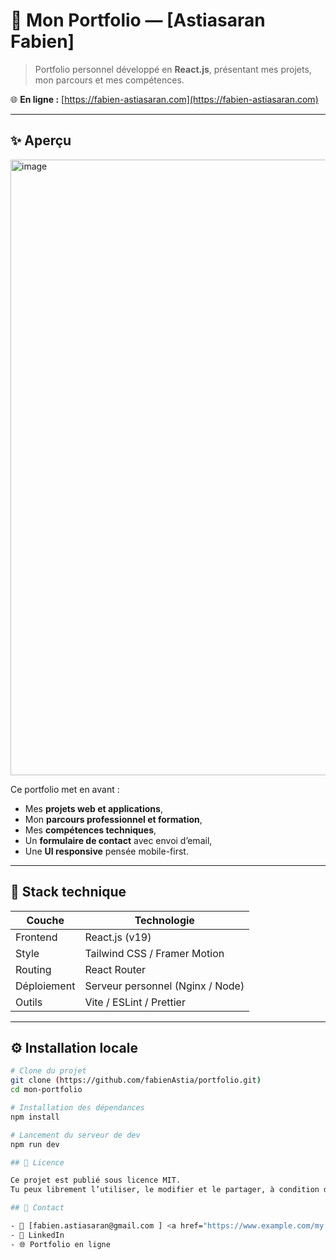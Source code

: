 # 💼 Mon Portfolio — [Astiasaran Fabien]

> Portfolio personnel développé en **React.js**, présentant mes projets, mon parcours et mes compétences.

🌐 **En ligne :** [https://fabien-astiasaran.com](https://fabien-astiasaran.com)

---

## ✨ Aperçu

<img width="1914" height="985" alt="image" src="https://github.com/user-attachments/assets/f310706b-4e85-40a0-b71f-b8c610c69a7b" />


Ce portfolio met en avant :
- Mes **projets web et applications**,
- Mon **parcours professionnel et formation**,
- Mes **compétences techniques**,
- Un **formulaire de contact** avec envoi d’email,
- Une **UI responsive** pensée mobile-first.

---

## 🧱 Stack technique

| Couche | Technologie |
|--------|--------------|
| Frontend | React.js (v19) |
| Style | Tailwind CSS / Framer Motion |
| Routing | React Router |
| Déploiement | Serveur personnel (Nginx / Node) |
| Outils | Vite / ESLint / Prettier |

---

## ⚙️ Installation locale

```bash
# Clone du projet
git clone (https://github.com/fabienAstia/portfolio.git)
cd mon-portfolio

# Installation des dépendances
npm install

# Lancement du serveur de dev
npm run dev

## 🧾 Licence

Ce projet est publié sous licence MIT.
Tu peux librement l’utiliser, le modifier et le partager, à condition de mentionner l’auteur.

## 🙌 Contact

- 📧 [fabien.astiasaran@gmail.com ] <a href="https://www.example.com/my great page">link</a>
- 💼 LinkedIn
- 🌐 Portfolio en ligne

